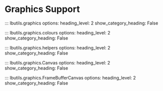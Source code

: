 # Graphics Support

::: lbutils.graphics
    options:
        heading_level: 2
        show_category_heading: False

::: lbutils.graphics.colours
    options:
        heading_level: 2
        show_category_heading: False

::: lbutils.graphics.helpers
    options:
        heading_level: 2
        show_category_heading: False

::: lbutils.graphics.Canvas
    options:
        heading_level: 2
        show_category_heading: False

::: lbutils.graphics.FrameBufferCanvas
    options:
        heading_level: 2
        show_category_heading: False
